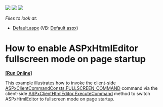 <!-- default badges list -->
![](https://img.shields.io/endpoint?url=https://codecentral.devexpress.com/api/v1/VersionRange/128545014/11.2.13%2B)
[![](https://img.shields.io/badge/Open_in_DevExpress_Support_Center-FF7200?style=flat-square&logo=DevExpress&logoColor=white)](https://supportcenter.devexpress.com/ticket/details/E20062)
[![](https://img.shields.io/badge/📖_How_to_use_DevExpress_Examples-e9f6fc?style=flat-square)](https://docs.devexpress.com/GeneralInformation/403183)
<!-- default badges end -->
<!-- default file list -->
*Files to look at*:

* [Default.aspx](./CS/WebSite/Default.aspx) (VB: [Default.aspx](./VB/WebSite/Default.aspx))
<!-- default file list end -->
# How to enable ASPxHtmlEditor fullscreen mode on page startup
<!-- run online -->
**[[Run Online]](https://codecentral.devexpress.com/e20062)**
<!-- run online end -->


<p>This example illustrates how to invoke the client-side <a href="http://documentation.devexpress.com/#AspNet/DevExpressWebASPxHtmlEditorScriptsASPxClientCommandConstsMembersTopicAll"><u>ASPxClientCommandConsts.FULLSCREEN_COMMAND</u></a> command via the client-side <a href="http://documentation.devexpress.com/#AspNet/DevExpressWebASPxHtmlEditorScriptsASPxClientHtmlEditor_ExecuteCommandtopic"><u>ASPxClientHtmlEditor.ExecuteCommand</u></a> method to switch ASPxHtmlEditor to fullscreen mode on page startup.</p>

<br/>



